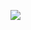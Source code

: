 <a href="https://github.com/vsupruniuk/github-readme-stats"><img src="https://github-readme-streak-stats.herokuapp.com/?user=vsupruniuk&hide_border=true"/></a>

